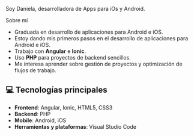 Soy Daniela, desarrolladora de Apps para iOs y Android. 


 Sobre mí
- Graduada en desarrollo de aplicaciones para Android e iOS.
- Estoy dando mis primeros pasos en el desarrollo de aplicaciones para Android e iOS.
- Trabajo con **Angular** e **Ionic**.
- Uso **PHP** para proyectos de backend sencillos.
- Me interesa aprender sobre gestión de proyectos y optimización de flujos de trabajo.

## 💻 Tecnologías principales
- **Frontend**: Angular, Ionic, HTML5, CSS3
- **Backend**: PHP
- **Mobile**: Android, iOS
- **Herramientas y plataformas**: Visual Studio Code
